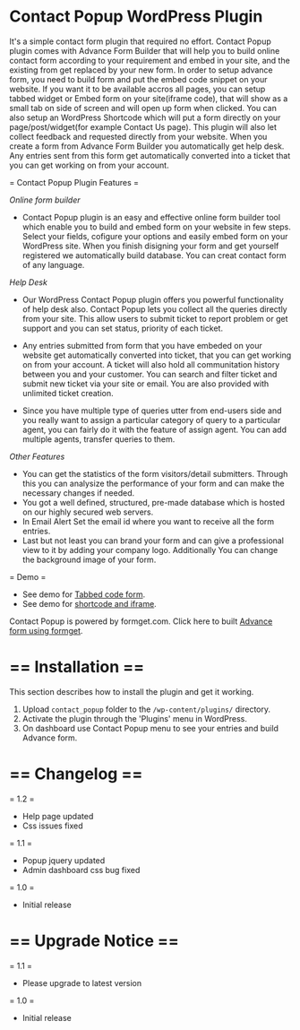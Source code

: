 # Contact Popup WordPress Plugin

It's a simple contact form plugin that required no effort. Contact Popup plugin comes with Advance Form Builder that will help you to build online contact form according to your requirement and embed in your site, and the existing from get replaced by your new form. In order to setup advance form, you need to build form and put the embed code snippet on your website. If you want it to be available accros all pages, you can setup tabbed widget or Embed form on your site(iframe code), that will show as a small tab on side of screen and will open up form when clicked. You can also setup an WordPress Shortcode which will put a form directly on your page/post/widget(for example Contact Us page). This plugin will also let collect feedback and requested directly from your website. When you create a form from Advance Form Builder you automatically get help desk. Any entries sent from this form get automatically converted into a ticket that you can get working on from your account.


= Contact Popup Plugin Features =

*Online form builder*


* Contact Popup plugin is an easy and effective online form builder tool which enable you to build and embed form on your website in few steps. Select your fields, cofigure your options and easily embed form on your WordPress site. When you finish disigning your form and get yourself registered we automatically build database. You can creat contact form of any language.

*Help Desk*


* Our WordPress Contact Popup plugin offers you powerful functionality of help desk also. Contact Popup lets you collect all the queries directly from your site. This allow users to submit ticket to report problem or get support and you can set status, priority of each ticket.

* Any entries submitted from form that you have embeded on your website get automatically converted into ticket, that you can get working on from your account. A ticket will also hold all communitation history between you and your customer. You can search and filter ticket and submit new ticket via your site or email. You are also provided with unlimited ticket creation.

*  Since you have multiple type of queries utter from end-users side and you really want to assign a particular category of query to a particular agent, you can fairly do it with the feature of assign agent. You can add multiple agents, transfer queries to them.

*Other Features*

* You can get the statistics of the form visitors/detail submitters. Through this you can analysize the performance of your form and can make the necessary changes if needed.
* You got a well defined, structured, pre-made database which is hosted on our highly secured web servers. 
* In Email Alert Set the email id where you want to receive all the form entries.
* Last but not least you can brand your form and can give a professional view to it by adding your company logo. Additionally You can change the background image of your form.
 
 = Demo =
* See demo for [Tabbed code form](http://www.formget.com/).
* See demo for [shortcode and iframe](http://www.formget.com/contact-us/).

Contact Popup is powered by formget.com.
Click here to built [Advance form using formget](http://formget.com).



# == Installation ==

This section describes how to install the plugin and get it working.

1. Upload `contact_popup` folder to the `/wp-content/plugins/` directory.
1. Activate the plugin through the 'Plugins' menu in WordPress.
1. On dashboard use Contact Popup menu to see your entries and build Advance form.

# == Changelog ==

= 1.2 =
* Help page updated
* Css issues fixed 

= 1.1 =
* Popup jquery updated
* Admin dashboard css bug fixed

= 1.0 =
* Initial release

# == Upgrade Notice ==

= 1.1 =
* Please upgrade to latest version

= 1.0 =
* Initial release
